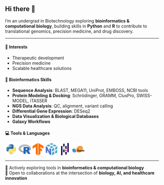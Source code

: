 ## Hi there 👋 
I’m an undergrad in Biotechnology exploring **bioinformatics & computational biology**, building skills in **Python** and **R** to contribute to translational genomics, precision medicine, and drug discovery.  

---

#### 🔬 Interests  
- Therapeutic development  
- Precision medicine  
- Scalable healthcare solutions  

#### 🧬 Bioinformatics Skills  
- **Sequence Analysis**: BLAST, MEGA11, UniProt, EMBOSS, NCBI tools  
- **Protein Modeling & Docking**: Schrödinger, GRAMM, ClusPro, SWISS-MODEL, iTASSER  
- **NGS Data Analysis**: QC, alignment, variant calling  
- **Differential Gene Expression**: DESeq2  
- **Data Visualization & Biological Databases**  
- **Galaxy Workflows**  

#### 💻 Tools & Languages  
<p>
  <img src="https://raw.githubusercontent.com/devicons/devicon/master/icons/python/python-original.svg" alt="Python" width="40" height="40"/>
  <img src="https://raw.githubusercontent.com/devicons/devicon/master/icons/r/r-original.svg" alt="R" width="40" height="40"/>
  <img src="https://raw.githubusercontent.com/devicons/devicon/master/icons/tensorflow/tensorflow-original.svg" alt="TensorFlow" width="40" height="40"/>
  <img src="https://raw.githubusercontent.com/devicons/devicon/master/icons/numpy/numpy-original.svg" alt="NumPy" width="40" height="40"/>
  <img src="https://raw.githubusercontent.com/devicons/devicon/master/icons/pandas/pandas-original.svg" alt="Pandas" width="40" height="40"/>
  <img src="https://raw.githubusercontent.com/devicons/devicon/master/icons/scikitlearn/scikitlearn-original.svg" alt="scikit-learn" width="40" height="40"/>
</p>
  

---

🌱 Actively exploring tools in **bioinformatics & computational biology**  
🤝 Open to collaborations at the intersection of **biology, AI, and healthcare innovation**  

<!-- Optional: GitHub stats, badges, or activity widgets -->

<!--
**ShradhaAnand17/ShradhaAnand17** is a ✨ _special_ ✨ repository because its `README.md` (this file) appears on your GitHub profile.

Here are some ideas to get you started:

- 🔭 I’m currently working on ...
- 🌱 I’m currently learning ...
- 👯 I’m looking to collaborate on ...
- 🤔 I’m looking for help with ...
- 💬 Ask me about ...
- 📫 How to reach me: ...
- 😄 Pronouns: ...
- ⚡ Fun fact: ...
-->
